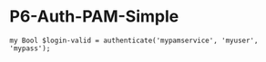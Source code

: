 P6-Auth-PAM-Simple
==================

    my Bool $login-valid = authenticate('mypamservice', 'myuser', 'mypass');
